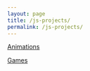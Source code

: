 ```yaml
---
layout: page
title: /js-projects/
permalink: /js-projects/
---
```


<p><a href="/js-projects/anims">Animations</a></p>

<p><a href="/js-projects/games">Games</a></p>
